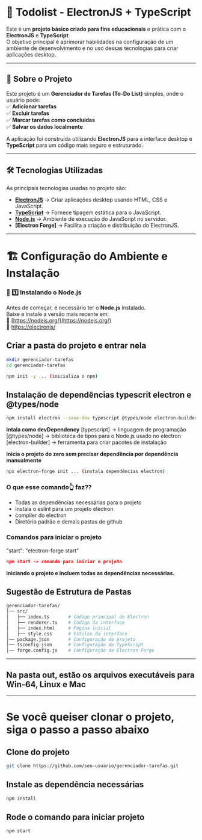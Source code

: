 # 🚀 Todolist - ElectronJS + TypeScript  

Este é um **projeto básico criado para fins educacionais** e prática com o **ElectronJS** e **TypeScript**.  
O objetivo principal é aprimorar habilidades na configuração de um ambiente de desenvolvimento e no uso dessas tecnologias para criar aplicações desktop.

---

## 📌 Sobre o Projeto  

Este projeto é um **Gerenciador de Tarefas (To-Do List)** simples, onde o usuário pode:  
✅ **Adicionar tarefas**  
✅ **Excluir tarefas**  
✅ **Marcar tarefas como concluídas**  
✅ **Salvar os dados localmente**  

A aplicação foi construída utilizando **ElectronJS** para a interface desktop e **TypeScript** para um código mais seguro e estruturado.

---

## 🛠️ Tecnologias Utilizadas  
As principais tecnologias usadas no projeto são:  
- **[ElectronJS](https://www.electronjs.org/)** → Criar aplicações desktop usando HTML, CSS e JavaScript.  
- **[TypeScript](https://www.typescriptlang.org/)** → Fornece tipagem estática para o JavaScript.  
- **[Node.js](https://nodejs.org/)** → Ambiente de execução do JavaScript no servidor.  
- **[Electron Forge]** → Facilita a criação e distribuição do ElectronJS.  

---

# 🏗️ Configuração do Ambiente e Instalação  

### 📌 1️⃣ Instalando o Node.js  
Antes de começar, é necessário ter o **Node.js** instalado.  
Baixe e instale a versão mais recente em:  
🔗 [https://nodejs.org/](https://nodejs.org/)  
🔗 [https://electronjs/](https://www.electronjs.org/pt/)

## Criar a pasta do projeto e entrar nela
```sh
mkdir gerenciador-tarefas
cd gerenciador-tarefas
```
```sh
npm init -y ... (inicializa o npm)
```
## Instalação de dependências typescrit electron e @types/node
```sh
npm install electron --save-dev typescript @types/node electron-builder
```
**Intala como devDependency**
[typescript] -> linguagem de programação
[@types/node] -> biblioteca de tipos para o Node.js usado no electron
[electron-builder] -> ferramenta para criar pacotes de instalação

**inicia o projeto do zero sem precisar dependência por dependência manualmente**
```sh
npx electron-forge init ... (instala dependências electron)
``` 
### O que esse comando👆 faz??
- Todas as dependências necessárias para o projeto
- Instala o eslint para um projeto electron
- compiler do electron
- Diretório padrão e demais pastas de github

### Comandos para iniciar o projeto
<p>"start": "electron-forge start"</p>

```package.json
npm start -> comando para iniciar o projeto
```
**iniciando o projeto e incluem todas as dependências necessárias.**

## Sugestão de Estrutura de Pastas
```sh
gerenciador-tarefas/
│── src/
│   ├── index.ts       # Código principal do Electron
│   ├── renderer.ts    # Código da interface
│   ├── index.html     # Página inicial
│   ├── style.css      # Estilos da interface
│── package.json       # Configuração do projeto
│── tsconfig.json      # Configuração do TypeScript
│── forge.config.js    # Configuração do Electron Forge
```
--- 
## Na pasta out, estão os arquivos executáveis para Win-64, Linux e Mac
---
# Se você queiser clonar o projeto, siga o passo a passo abaixo 

## Clone do projeto
```sh
git clone https://github.com/seu-usuario/gerenciador-tarefas.git
```
## Instale as dependência necessárias
```sh
npm install
```
## Rode o comando para iniciar projeto
```sh
npm start
```
